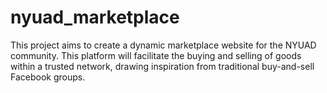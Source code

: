 # nyuad_marketplace
This project aims to create a dynamic marketplace website for the NYUAD community. This platform will facilitate the buying and selling of goods within a trusted network, drawing inspiration from traditional buy-and-sell Facebook groups.
